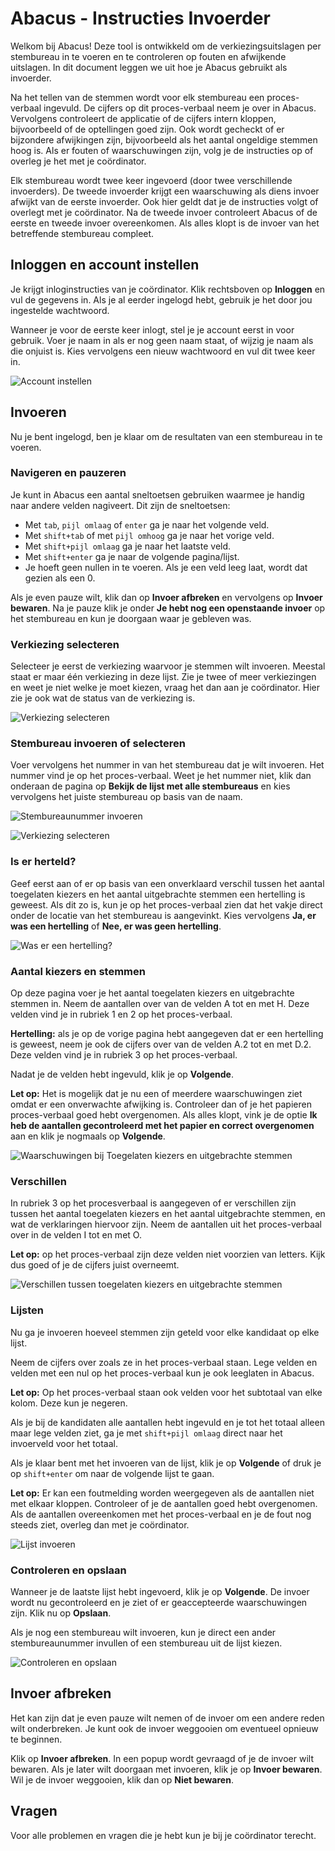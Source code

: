 # Abacus - Instructies Invoerder

Welkom bij Abacus! Deze tool is ontwikkeld om de verkiezingsuitslagen per stembureau in te voeren en te controleren op fouten en afwijkende uitslagen. In dit document leggen we uit hoe je Abacus gebruikt als invoerder.

Na het tellen van de stemmen wordt voor elk stembureau een proces-verbaal ingevuld. De cijfers op dit proces-verbaal neem je over in Abacus. Vervolgens controleert de applicatie of de cijfers intern kloppen, bijvoorbeeld of de optellingen goed zijn. Ook wordt gecheckt of er bijzondere afwijkingen zijn, bijvoorbeeld als het aantal ongeldige stemmen hoog is. Als er fouten of waarschuwingen zijn, volg je de instructies op of overleg je het met je coördinator.

Elk stembureau wordt twee keer ingevoerd (door twee verschillende invoerders). De tweede invoerder krijgt een waarschuwing als diens invoer afwijkt van de eerste invoerder. Ook hier geldt dat je de instructies volgt of overlegt met je coördinator. Na de tweede invoer controleert Abacus of de eerste en tweede invoer overeenkomen. Als alles klopt is de invoer van het betreffende stembureau compleet. 

## Inloggen en account instellen

Je krijgt inloginstructies van je coördinator. Klik rechtsboven op **Inloggen** en vul de gegevens in. Als je al eerder ingelogd hebt, gebruik je het door jou ingestelde wachtwoord.

Wanneer je voor de eerste keer inlogt, stel je je account eerst in voor gebruik. Voer je naam in als er nog geen naam staat, of wijzig je naam als die onjuist is. Kies vervolgens een nieuw wachtwoord en vul dit twee keer in.

![Account instellen](/documentatie/gebruikersdocumentatie/img/invoeren-account-instellen.png)

## Invoeren

Nu je bent ingelogd, ben je klaar om de resultaten van een stembureau in te voeren.

### Navigeren en pauzeren

Je kunt in Abacus een aantal sneltoetsen gebruiken waarmee je handig naar andere velden nagiveert. Dit zijn de sneltoetsen:

- Met `tab`, `pijl omlaag` of `enter` ga je naar het volgende veld.
- Met `shift+tab` of met `pijl omhoog` ga je naar het vorige veld.
- Met `shift+pijl omlaag` ga je naar het laatste veld.
- Met `shift+enter` ga je naar de volgende pagina/lijst.
- Je hoeft geen nullen in te voeren. Als je een veld leeg laat, wordt dat gezien als een 0.

Als je even pauze wilt, klik dan op **Invoer afbreken** en vervolgens op **Invoer bewaren**. Na je pauze klik je onder **Je hebt nog een openstaande invoer** op het stembureau en kun je doorgaan waar je gebleven was.

### Verkiezing selecteren

Selecteer je eerst de verkiezing waarvoor je stemmen wilt invoeren. Meestal staat er maar één verkiezing in deze lijst. Zie je twee of meer verkiezingen en weet je niet welke je moet kiezen, vraag het dan aan je coördinator. Hier zie je ook wat de status van de verkiezing is.

![Verkiezing selecteren](/documentatie/gebruikersdocumentatie/img/invoeren-verkiezing-selecteren.png)

### Stembureau invoeren of selecteren

Voer vervolgens het nummer in van het stembureau dat je wilt invoeren. Het nummer vind je op het proces-verbaal. Weet je het nummer niet, klik dan onderaan de pagina op **Bekijk de lijst met alle stembureaus** en kies vervolgens het juiste stembureau op basis van de naam.

![Stembureaunummer invoeren](/documentatie/gebruikersdocumentatie/img/invoeren-stembureaunummer-invoeren.png)

![Verkiezing selecteren](/documentatie/gebruikersdocumentatie/img/invoeren-kies-stembureau.png)

### Is er herteld?

Geef eerst aan of er op basis van een onverklaard verschil tussen het aantal toegelaten kiezers en het aantal uitgebrachte stemmen een hertelling is geweest. Als dit zo is, kun je op het proces-verbaal zien dat het vakje direct onder de locatie van het stembureau is aangevinkt. Kies vervolgens **Ja, er was een hertelling** of **Nee, er was geen hertelling**.

![Was er een hertelling?](/documentatie/gebruikersdocumentatie/img/invoeren-hertelling-ja-nee.png)

### Aantal kiezers en stemmen

Op deze pagina voer je het aantal toegelaten kiezers en uitgebrachte stemmen in. Neem de aantallen over van de velden A tot en met H. Deze velden vind je in rubriek 1 en 2 op het proces-verbaal.

**Hertelling:** als je op de vorige pagina hebt aangegeven dat er een hertelling is geweest, neem je ook de cijfers over van de velden A.2 tot en met D.2. Deze velden vind je in rubriek 3 op het proces-verbaal.

Nadat je de velden hebt ingevuld, klik je op **Volgende**.

**Let op:** Het is mogelijk dat je nu een of meerdere waarschuwingen ziet omdat er een onverwachte afwijking is. Controleer dan of je het papieren proces-verbaal goed hebt overgenomen. Als alles klopt, vink je de optie **Ik heb de aantallen gecontroleerd met het papier en correct overgenomen** aan en klik je nogmaals op **Volgende**.

![Waarschuwingen bij Toegelaten kiezers en uitgebrachte stemmen](/documentatie/gebruikersdocumentatie/img/invoeren-kiezers-stemmen-waarschuwingen.png)

### Verschillen

In rubriek 3 op het procesverbaal is aangegeven of er verschillen zijn tussen het aantal toegelaten kiezers en het aantal uitgebrachte stemmen, en wat de verklaringen hiervoor zijn. Neem de aantallen uit het proces-verbaal over in de velden I tot en met O.

**Let op:** op het proces-verbaal zijn deze velden niet voorzien van letters. Kijk dus goed of je de cijfers juist overneemt.

![Verschillen tussen toegelaten kiezers en uitgebrachte stemmen](/documentatie/gebruikersdocumentatie/img/invoeren-verschillen.png)

### Lijsten  

Nu ga je invoeren hoeveel stemmen zijn geteld voor elke kandidaat op elke lijst.

Neem de cijfers over zoals ze in het proces-verbaal staan. Lege velden en velden met een nul op het proces-verbaal kun je ook leeglaten in Abacus.

**Let op:** Op het proces-verbaal staan ook velden voor het subtotaal van elke kolom. Deze kun je negeren.

Als je bij de kandidaten alle aantallen hebt ingevuld en je tot het totaal alleen maar lege velden ziet, ga je met `shift+pijl omlaag` direct naar het invoerveld voor het totaal.

Als je klaar bent met het invoeren van de lijst, klik je op **Volgende** of druk je op `shift+enter` om naar de volgende lijst te gaan.

**Let op:** Er kan een foutmelding worden weergegeven als de aantallen niet met elkaar kloppen. Controleer of je de aantallen goed hebt overgenomen. Als de aantallen overeenkomen met het proces-verbaal en je de fout nog steeds ziet, overleg dan met je coördinator.

![Lijst invoeren](/documentatie/gebruikersdocumentatie/img/invoeren-lijst.png)

### Controleren en opslaan

Wanneer je de laatste lijst hebt ingevoerd, klik je op **Volgende**. De invoer wordt nu gecontroleerd en je ziet of er geaccepteerde waarschuwingen zijn. Klik nu op **Opslaan**.

Als je nog een stembureau wilt invoeren, kun je direct een ander stembureaunummer invullen of een stembureau uit de lijst kiezen.

![Controleren en opslaan](/documentatie/gebruikersdocumentatie/img/invoeren-controleren-opslaan.png)

## Invoer afbreken

Het kan zijn dat je even pauze wilt nemen of de invoer om een andere reden wilt onderbreken. Je kunt ook de invoer weggooien om eventueel opnieuw te beginnen.

Klik op **Invoer afbreken**. In een popup wordt gevraagd of je de invoer wilt bewaren. Als je later wilt doorgaan met invoeren, klik je op **Invoer bewaren**. Wil je de invoer weggooien, klik dan op **Niet bewaren**.

## Vragen

Voor alle problemen en vragen die je hebt kun je bij je coördinator terecht.
